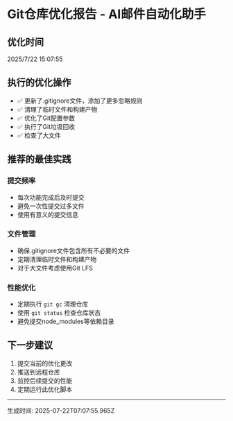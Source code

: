 
# Git仓库优化报告 - AI邮件自动化助手

## 优化时间
2025/7/22 15:07:55

## 执行的优化操作
- ✅ 更新了.gitignore文件，添加了更多忽略规则
- ✅ 清理了临时文件和构建产物
- ✅ 优化了Git配置参数
- ✅ 执行了Git垃圾回收
- ✅ 检查了大文件

## 推荐的最佳实践

### 提交频率
- 每次功能完成后及时提交
- 避免一次性提交过多文件
- 使用有意义的提交信息

### 文件管理
- 确保.gitignore文件包含所有不必要的文件
- 定期清理临时文件和构建产物
- 对于大文件考虑使用Git LFS

### 性能优化
- 定期执行 `git gc` 清理仓库
- 使用 `git status` 检查仓库状态
- 避免提交node_modules等依赖目录

## 下一步建议
1. 提交当前的优化更改
2. 推送到远程仓库
3. 监控后续提交的性能
4. 定期运行此优化脚本

---
生成时间: 2025-07-22T07:07:55.965Z
